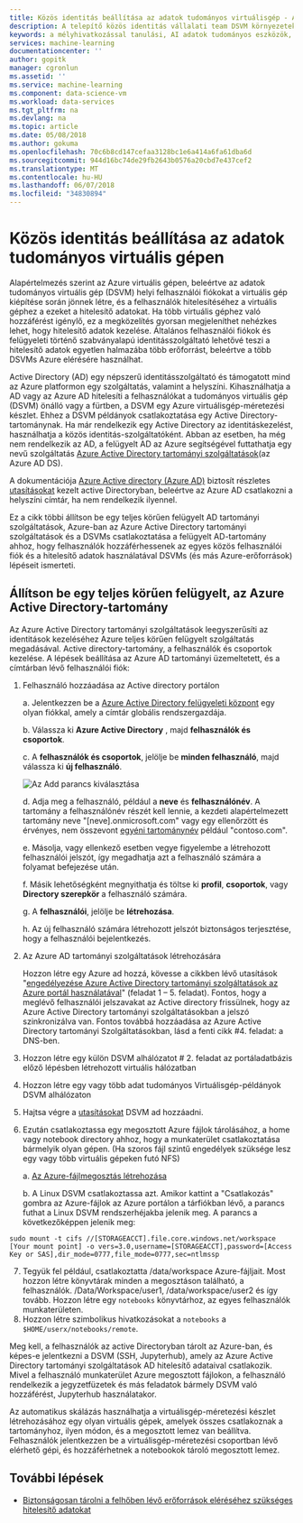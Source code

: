 ```yaml
---
title: Közös identitás beállítása az adatok tudományos virtuálisgép - Azure |} Microsoft Docs
description: A telepítő közös identitás vállalati team DSVM környezetekben.
keywords: a mélyhivatkozással tanulási, AI adatok tudományos eszközök, a adatok tudományos virtuális gép, a földrajzi analytics, a csapat az tudományos folyamata
services: machine-learning
documentationcenter: ''
author: gopitk
manager: cgronlun
ms.assetid: ''
ms.service: machine-learning
ms.component: data-science-vm
ms.workload: data-services
ms.tgt_pltfrm: na
ms.devlang: na
ms.topic: article
ms.date: 05/08/2018
ms.author: gokuma
ms.openlocfilehash: 70c6b8cd147cefaa3128bc1e6a414a6fa61dba6d
ms.sourcegitcommit: 944d16bc74de29fb2643b0576a20cbd7e437cef2
ms.translationtype: MT
ms.contentlocale: hu-HU
ms.lasthandoff: 06/07/2018
ms.locfileid: "34830894"
---
```

# <a name="setup-common-identity-on-the-data-science-vm"></a>Közös identitás beállítása az adatok tudományos virtuális gépen

Alapértelmezés szerint az Azure virtuális gépen, beleértve az adatok tudományos virtuális gép (DSVM) helyi felhasználói fiókokat a virtuális gép kiépítése során jönnek létre, és a felhasználók hitelesítéséhez a virtuális géphez a ezeket a hitelesítő adatokat. Ha több virtuális géphez való hozzáférést igénylő, ez a megközelítés gyorsan megjeleníthet nehézkes lehet, hogy hitelesítő adatok kezelése. Általános felhasználói fiókok és felügyeleti történő szabványalapú identitásszolgáltató lehetővé teszi a hitelesítő adatok egyetlen halmazába több erőforrást, beleértve a több DSVMs Azure elérésére használhat. 

Active Directory (AD) egy népszerű identitásszolgáltató és támogatott mind az Azure platformon egy szolgáltatás, valamint a helyszíni. Kihasználhatja a AD vagy az Azure AD hitelesíti a felhasználókat a tudományos virtuális gép (DSVM) önálló vagy a fürtben, a DSVM egy Azure virtuálisgép-méretezési készlet. Ehhez a DSVM példányok csatlakoztatása egy Active Directory-tartománynak. Ha már rendelkezik egy Active Directory az identitáskezelést, használhatja a közös identitás-szolgáltatóként. Abban az esetben, ha még nem rendelkezik az AD, a felügyelt AD az Azure segítségével futtathatja egy nevű szolgáltatás [Azure Active Directory tartományi szolgáltatások](https://docs.microsoft.com/azure/active-directory-domain-services/)(az Azure AD DS). 

A dokumentációja [Azure Active directory (Azure AD)](https://docs.microsoft.com/azure/active-directory/) biztosít részletes [utasításokat](https://docs.microsoft.com/azure/active-directory/choose-hybrid-identity-solution#synchronized-identity) kezelt active Directoryban, beleértve az Azure AD csatlakozni a helyszíni címtár, ha nem rendelkezik ilyennel. 

Ez a cikk többi állítson be egy teljes körűen felügyelt AD tartományi szolgáltatások, Azure-ban az Azure Active Directory tartományi szolgáltatások és a DSVMs csatlakoztatása a felügyelt AD-tartomány ahhoz, hogy felhasználók hozzáférhessenek az egyes közös felhasználói fiók és a hitelesítő adatok használatával DSVMs (és más Azure-erőforrások) lépéseit ismerteti. 

##  <a name="set-up-a-fully-managed-active-directory-domain-on-azure"></a>Állítson be egy teljes körűen felügyelt, az Azure Active Directory-tartomány

Az Azure Active Directory tartományi szolgáltatások leegyszerűsíti az identitások kezeléséhez Azure teljes körűen felügyelt szolgáltatás megadásával. Active directory-tartomány, a felhasználók és csoportok kezelése.  A lépések beállítása az Azure AD tartományi üzemeltetett, és a címtárban lévő felhasználói fiók:

1. Felhasználó hozzáadása az Active directory portálon 

    a. Jelentkezzen be a [Azure Active Directory felügyeleti központ](https://aad.portal.azure.com) egy olyan fiókkal, amely a címtár globális rendszergazdája.
    
    b. Válassza ki **Azure Active Directory** , majd **felhasználók és csoportok**.
    
    c. A **felhasználók és csoportok**, jelölje be **minden felhasználó**, majd válassza ki **új felhasználó**.
   
   ![Az Add parancs kiválasztása](./media/add-user.png)
    
    d. Adja meg a felhasználó, például a **neve** és **felhasználónév**. A tartomány a felhasználónév részét kell lennie, a kezdeti alapértelmezett tartomány neve "[neve].onmicrosoft.com" vagy egy ellenőrzött és érvényes, nem összevont [egyéni tartománynév](../../active-directory/add-custom-domain.md) például "contoso.com".
    
    e. Másolja, vagy ellenkező esetben vegye figyelembe a létrehozott felhasználói jelszót, így megadhatja azt a felhasználó számára a folyamat befejezése után.
    
    f. Másik lehetőségként megnyithatja és töltse ki **profil**, **csoportok**, vagy **Directory szerepkör** a felhasználó számára. 
    
    g. A **felhasználói**, jelölje be **létrehozása**.
    
    h. Az új felhasználó számára létrehozott jelszót biztonságos terjesztése, hogy a felhasználói bejelentkezés.

2.  Az Azure AD tartományi szolgáltatások létrehozására

    Hozzon létre egy Azure ad hozzá, kövesse a cikkben lévő utasítások "[engedélyezése Azure Active Directory tartományi szolgáltatások az Azure portál használatával](https://docs.microsoft.com/azure/active-directory-domain-services/active-directory-ds-getting-started)" (feladat 1 – 5. feladat). Fontos, hogy a meglévő felhasználói jelszavakat az Active directory frissülnek, hogy az Azure Active Directory tartományi szolgáltatásokban a jelszó szinkronizálva van. Fontos továbbá hozzáadása az Azure Active Directory tartományi Szolgáltatásokban, lásd a fenti cikk #4. feladat: a DNS-ben. 

3.  Hozzon létre egy külön DSVM alhálózatot # 2. feladat az portáladatbázis előző lépésben létrehozott virtuális hálózatban
4.  Hozzon létre egy vagy több adat tudományos Virtuálisgép-példányok DSVM alhálózaton 
5.  Hajtsa végre a [utasításokat](https://docs.microsoft.com/azure/active-directory-domain-services/active-directory-ds-join-ubuntu-linux-vm ) DSVM ad hozzáadni. 
6.  Ezután csatlakoztassa egy megosztott Azure fájlok tárolásához, a home vagy notebook directory ahhoz, hogy a munkaterület csatlakoztatása bármelyik olyan gépen. (Ha szoros fájl szintű engedélyek szüksége lesz egy vagy több virtuális gépeken futó NFS)

    a. [Az Azure-fájlmegosztás létrehozása](../../storage/files/storage-how-to-create-file-share.md)
    
    b. A Linux DSVM csatlakoztassa azt. Amikor kattint a "Csatlakozás" gombra az Azure-fájlok az Azure portálon a tárfiókban lévő, a parancs futhat a Linux DSVM rendszerhéjakba jelenik meg. A parancs a következőképpen jelenik meg:
```
sudo mount -t cifs //[STORAGEACCT].file.core.windows.net/workspace [Your mount point] -o vers=3.0,username=[STORAGEACCT],password=[Access Key or SAS],dir_mode=0777,file_mode=0777,sec=ntlmssp
```
7.  Tegyük fel például, csatlakoztatta /data/workspace Azure-fájljait. Most hozzon létre könyvtárak minden a megosztáson található, a felhasználók. /Data/Workspace/user1, /data/workspace/user2 és így tovább. Hozzon létre egy ```notebooks``` könyvtárhoz, az egyes felhasználók munkaterületen. 
8. Hozzon létre szimbolikus hivatkozásokat a ```notebooks``` a ```$HOME/userx/notebooks/remote```.   

Meg kell, a felhasználók az active Directoryban tárolt az Azure-ban, és képes-e jelentkezni a DSVM (SSH, Jupyterhub), amely az Azure Active Directory tartományi szolgáltatások AD hitelesítő adataival csatlakozik. Mivel a felhasználó munkaterület Azure megosztott fájlokon, a felhasználó rendelkezik a jegyzetfüzetek és más feladatok bármely DSVM való hozzáférést, Jupyterhub használatakor. 

Az automatikus skálázás használhatja a virtuálisgép-méretezési készlet létrehozásához egy olyan virtuális gépek, amelyek összes csatlakoznak a tartományhoz, ilyen módon, és a megosztott lemez van beállítva. Felhasználók jelentkezzen be a virtuálisgép-méretezési csoportban lévő elérhető gépi, és hozzáférhetnek a notebookok tároló megosztott lemez. 

## <a name="next-steps"></a>További lépések

* [Biztonságosan tárolni a felhőben lévő erőforrások eléréséhez szükséges hitelesítő adatokat](dsvm-secure-access-keys.md)



